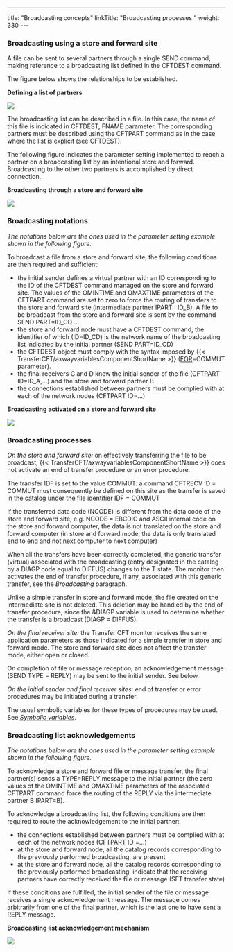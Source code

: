 ---
title: "Broadcasting concepts"
linkTitle: "Broadcasting processes "
weight: 330
---<span id="Broadcasting_through_a_store_and_forward_site"></span>

### Broadcasting using a store and forward site

A file can be sent to several partners through
a single SEND command, making reference to a broadcasting list defined
in the CFTDEST command.

The figure below shows the relationships
to be established.

**Defining a list
of partners**

![](/Images/TransferCFT/Define_list_of_partner_SEND.gif)

The broadcasting list can be described in a file. In this case, the
name of this file is indicated in CFTDEST, FNAME parameter. The corresponding
partners must be described using the CFTPART command as in the case where
the list is explicit (see CFTDEST).

The following figure indicates the parameter
setting implemented to reach a partner on a broadcasting list by an intentional
store and forward. Broadcasting to the other two partners is accomplished
by direct connection.

**Broadcasting through
a store and forward site**

![](/Images/TransferCFT/Broadcast_thr_store_and_forward.gif)

<span id="Broadcasting_notations"></span>

### Broadcasting notations

*The notations
below are the ones used in the parameter setting example shown in the
following figure.*

To broadcast a file from a store and forward site, the following conditions
are then required and sufficient:

* the initial sender
    defines a virtual partner with an ID corresponding to the ID of the CFTDEST
    command managed on the store and forward site. The values of the OMINTIME
    and OMAXTIME parameters of the CFTPART command are set to zero to force
    the routing of transfers to the store and forward site (intermediate partner
    IPART : ID_B). A file to be broadcast from the store and forward site
    is sent by the command SEND PART=ID_CD ...
* the store and forward
    node must have a CFTDEST command, the identifier of which (ID=ID_CD) is
    the network name of the broadcasting list indicated by the initial partner
    (SEND PART=ID_CD)
* the CFTDEST object
    must comply with the syntax imposed by {{< TransferCFT/axwayvariablesComponentShortName >}} ([FOR](../../../../c_intro_userinterfaces/command_summary/parameter_intro/for)=COMMUT
    parameter).
* the final receivers
    C and D know the initial sender of the file (CFTPART ID=ID_A,...) and
    the store and forward partner B
* the connections
    established between partners must be complied with at each of the network
    nodes (CFTPART ID=...)

**Broadcasting activated on a store and
forward site**

![](/Images/TransferCFT/Broadcast_activated_on_store_and_forward.gif)

<span id="Broadcasting_processes"></span>

### Broadcasting processes

*On the store and forward site:* on
effectively transferring the file to be broadcast, {{< TransferCFT/axwayvariablesComponentShortName  >}} does not
activate an end of transfer procedure or an error procedure.

The transfer IDF is set to the value COMMUT: a command CFTRECV ID =
COMMUT must consequently be defined on this site as the transfer is saved
in the catalog under the file identifier IDF = COMMUT

If the transferred data code (NCODE) is different from the data code
of the store and forward site, e.g. NCODE = EBCDIC and ASCII internal
code on the store and forward computer, the data is not translated on
the store and forward computer (in store and forward mode, the data is
only translated end to end and not next computer to next computer)

When all the transfers have been correctly completed, the generic transfer
(virtual) associated with the broadcasting (entry designated in the catalog
by a DIAGP code equal to DIFFUS) changes to the T state. The
monitor then activates the end of transfer procedure, if any, associated
with this generic transfer, see the *Broadcasting* paragraph.

Unlike a simple transfer in store and forward mode, the file created
on the intermediate site is not deleted. This deletion may be handled
by the end of transfer procedure, since the &DIAGP variable is used
to determine whether the transfer is a broadcast (DIAGP = DIFFUS).

*On the final receiver site:* the Transfer
CFT monitor receives the same application parameters as those indicated
for a simple transfer in store and forward mode. The store and forward
site does not affect the transfer mode, either open or closed.

On completion of file or message reception, an acknowledgement message
(SEND TYPE = REPLY) may be sent to the initial sender. See below.

*On the initial sender and final receiver
sites:* end of transfer or error procedures may be initiated during
a transfer.

The usual symbolic variables for these types of procedures may be used.
See *[Symbolic variables](../../../../c_intro_userinterfaces/command_summary/symbolic_variables)*.

<span id="Broadcasting_list_acknowledgement_"></span>

### Broadcasting list acknowledgements

*The notations
below are the ones used in the parameter setting example shown in the
following figure.*

To acknowledge a store and forward file or message transfer, the final
partner(s) sends a TYPE=REPLY message to the initial partner (the zero
values of the OMINTIME and OMAXTIME parameters of the associated CFTPART
command force the routing of the REPLY via the intermediate partner B
IPART=B).

To acknowledge a broadcasting list, the following conditions are then
required to route the acknowledgement to the initial partner:

* the connections
    established between partners must be complied with at each of the network
    nodes (CFTPART ID =...)
* at the store and
    forward node, all the catalog records corresponding to the previously
    performed broadcasting, are present
* at the store and
    forward node, all the catalog records corresponding to the previously
    performed broadcasting, indicate that the receiving partners have correctly
    received the file or message (SFT transfer state)

If these conditions are fulfilled, the initial sender of the file or
message receives a single acknowledgement message. The message comes arbitrarily
from one of the final partner, which is the last one to have sent a REPLY
message.

**Broadcasting list acknowledgement mechanism**

![](/Images/TransferCFT/Broadcast_ack_mechanism.gif)
